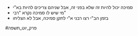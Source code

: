 * סמיכה יכול להיות זה שלא בפני זה, אבל שניהם צריכים להיות בא"י
* מי שיש לו סמיכה נקרא "רבי"
* בזמן הב"י רצו רבני א"י לתקן סמיכה, אבל לא הצליחו

#פרק_יוט_תשפה